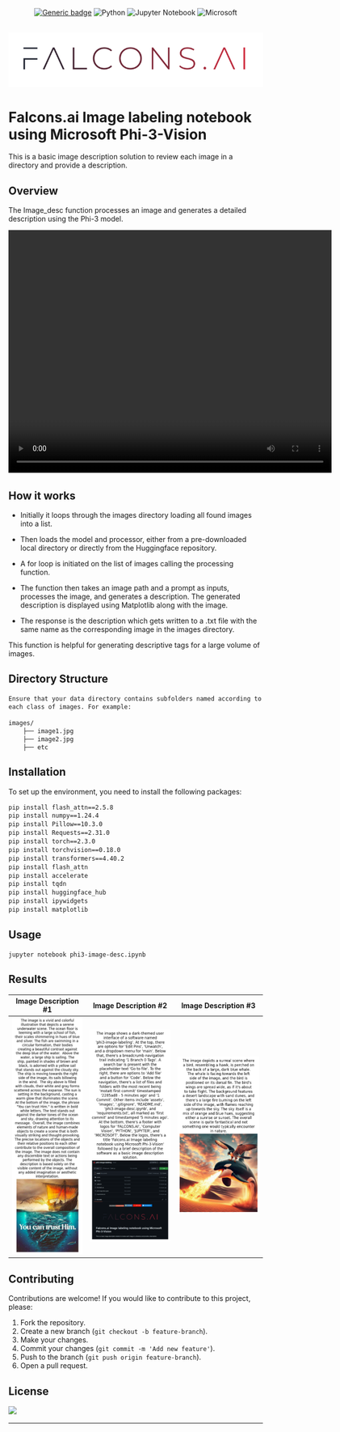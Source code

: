 <div id="top"></div>
<div align="center">

[![Generic badge](https://img.shields.io/badge/FALCONS.AI-Computer_Vision-red.svg)](https://shields.io/)
![Python](https://img.shields.io/badge/python-3670A0?style=for-the-badge&logo=python&logoColor=ffdd54)
![Jupyter Notebook](https://img.shields.io/badge/jupyter-%23FA0F00.svg?style=for-the-badge&logo=jupyter&logoColor=white)
![Microsoft](https://img.shields.io/badge/Microsoft-0078D4?style=for-the-badge&logo=microsoft&logoColor=white)


</div>


<!-- PROJECT LOGO -->
<br />
<div align="center">
    <img src="assets/fai_gradient_logo.png" alt="Logo" >
</div>



# Falcons.ai Image labeling notebook using Microsoft Phi-3-Vision

This is a basic image description solution to review each image in a directory and provide a description.

## Overview
The Image_desc function processes an image and generates a detailed description using the Phi-3 model.


<video width="640" height="480" controls>
  <source src="assets/comp_Phi3_image_labeling_2.mp4" type="video/mp4">
  Your browser does not support the video tag.
</video>


## How it works

- Initially it loops through the images directory loading all found images into a list.

- Then loads the model and processor, either from a pre-downloaded local directory or directly from the Huggingface repository.

- A for loop is initiated on the list of images calling the processing function.

- The function then takes an image path and a prompt as inputs, processes the image, and generates a description. The generated description is displayed using Matplotlib along with the image.


- The response is the description which gets written to a .txt file with the same name as the corresponding image in the images directory.



This function is helpful for generating descriptive tags for a large volume of images.

## Directory Structure
```
Ensure that your data directory contains subfolders named according to each class of images. For example:

images/
    ├── image1.jpg
    ├── image2.jpg
    ├── etc

```


## Installation

To set up the environment, you need to install the following packages:

```sh
pip install flash_attn==2.5.8
pip install numpy==1.24.4
pip install Pillow==10.3.0
pip install Requests==2.31.0
pip install torch==2.3.0
pip install torchvision==0.18.0
pip install transformers==4.40.2
pip install flash_attn
pip install accelerate
pip install tqdn
pip install huggingface_hub
pip install ipywidgets
pip install matplotlib
```


## Usage

```
jupyter notebook phi3-image-desc.ipynb
```



## Results
Image Description #1            |  Image Description #2          |  Image Description #3
:-------------------------:|:-------------------------:|:-------------------------:
![](assets/output0.png)  |  ![](assets/output1.png) |  ![](assets/output2.png)

## Contributing
Contributions are welcome! If you would like to contribute to this project, please:
1. Fork the repository.
2. Create a new branch (`git checkout -b feature-branch`).
3. Make your changes.
4. Commit your changes (`git commit -m 'Add new feature'`).
5. Push to the branch (`git push origin feature-branch`).
6. Open a pull request.

<!-- LICENSE -->
## License

![](https://img.shields.io/badge/License-MIT-blue)


---
